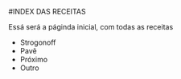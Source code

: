 #INDEX DAS RECEITAS

Essá será a páginda inicial, com todas as receitas

 - Strogonoff
 - Pavê
 - Próximo
 - Outro
